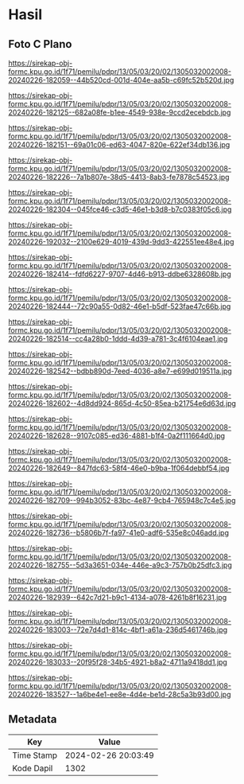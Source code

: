 # Hasil

## Foto C Plano

https://sirekap-obj-formc.kpu.go.id/1f71/pemilu/pdpr/13/05/03/20/02/1305032002008-20240226-182059--44b520cd-001d-404e-aa5b-c69fc52b520d.jpg

https://sirekap-obj-formc.kpu.go.id/1f71/pemilu/pdpr/13/05/03/20/02/1305032002008-20240226-182125--682a08fe-b1ee-4549-938e-9ccd2ecebdcb.jpg

https://sirekap-obj-formc.kpu.go.id/1f71/pemilu/pdpr/13/05/03/20/02/1305032002008-20240226-182151--69a01c06-ed63-4047-820e-622ef34db136.jpg

https://sirekap-obj-formc.kpu.go.id/1f71/pemilu/pdpr/13/05/03/20/02/1305032002008-20240226-182226--7a1b807e-38d5-4413-8ab3-fe7878c54523.jpg

https://sirekap-obj-formc.kpu.go.id/1f71/pemilu/pdpr/13/05/03/20/02/1305032002008-20240226-182304--045fce46-c3d5-46e1-b3d8-b7c0383f05c6.jpg

https://sirekap-obj-formc.kpu.go.id/1f71/pemilu/pdpr/13/05/03/20/02/1305032002008-20240226-192032--2100e629-4019-439d-9dd3-422551ee48e4.jpg

https://sirekap-obj-formc.kpu.go.id/1f71/pemilu/pdpr/13/05/03/20/02/1305032002008-20240226-182414--fdfd6227-9707-4d46-b913-ddbe6328608b.jpg

https://sirekap-obj-formc.kpu.go.id/1f71/pemilu/pdpr/13/05/03/20/02/1305032002008-20240226-182444--72c90a55-0d82-46e1-b5df-523fae47c66b.jpg

https://sirekap-obj-formc.kpu.go.id/1f71/pemilu/pdpr/13/05/03/20/02/1305032002008-20240226-182514--cc4a28b0-1ddd-4d39-a781-3c4f6104eae1.jpg

https://sirekap-obj-formc.kpu.go.id/1f71/pemilu/pdpr/13/05/03/20/02/1305032002008-20240226-182542--bdbb890d-7eed-4036-a8e7-e699d019511a.jpg

https://sirekap-obj-formc.kpu.go.id/1f71/pemilu/pdpr/13/05/03/20/02/1305032002008-20240226-182602--4d8dd924-865d-4c50-85ea-b21754e6d63d.jpg

https://sirekap-obj-formc.kpu.go.id/1f71/pemilu/pdpr/13/05/03/20/02/1305032002008-20240226-182628--9107c085-ed36-4881-b1f4-0a2f111664d0.jpg

https://sirekap-obj-formc.kpu.go.id/1f71/pemilu/pdpr/13/05/03/20/02/1305032002008-20240226-182649--847fdc63-58f4-46e0-b9ba-1f064debbf54.jpg

https://sirekap-obj-formc.kpu.go.id/1f71/pemilu/pdpr/13/05/03/20/02/1305032002008-20240226-182709--994b3052-83bc-4e87-9cb4-765948c7c4e5.jpg

https://sirekap-obj-formc.kpu.go.id/1f71/pemilu/pdpr/13/05/03/20/02/1305032002008-20240226-182736--b5806b7f-fa97-41e0-adf6-535e8c046add.jpg

https://sirekap-obj-formc.kpu.go.id/1f71/pemilu/pdpr/13/05/03/20/02/1305032002008-20240226-182755--5d3a3651-034e-446e-a9c3-757b0b25dfc3.jpg

https://sirekap-obj-formc.kpu.go.id/1f71/pemilu/pdpr/13/05/03/20/02/1305032002008-20240226-182939--642c7d21-b9c1-4134-a078-4261b8f16231.jpg

https://sirekap-obj-formc.kpu.go.id/1f71/pemilu/pdpr/13/05/03/20/02/1305032002008-20240226-183003--72e7d4d1-814c-4bf1-a61a-236d5461746b.jpg

https://sirekap-obj-formc.kpu.go.id/1f71/pemilu/pdpr/13/05/03/20/02/1305032002008-20240226-183033--20f95f28-34b5-4921-b8a2-4711a9418dd1.jpg

https://sirekap-obj-formc.kpu.go.id/1f71/pemilu/pdpr/13/05/03/20/02/1305032002008-20240226-183527--1a6be4e1-ee8e-4d4e-be1d-28c5a3b93d00.jpg


## Metadata

| Key        | Value               |
| ---------- | ------------------- |
| Time Stamp | 2024-02-26 20:03:49 |
| Kode Dapil | 1302                |



